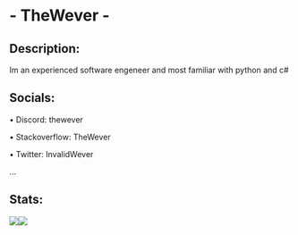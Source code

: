 # - TheWever -

## Description:
Im an experienced software engeneer and most familiar with python and c#

## Socials:
• Discord: thewever

• Stackoverflow: TheWever

• Twitter: InvalidWever

...

## Stats:
<img align="center" src="https://github-readme-stats.vercel.app/api/?username=TheWever&theme=tokyonight" /><img align="center" src="https://github-readme-stats.vercel.app/api/top-langs/?username=TheWever&theme=tokyonight" /> 
